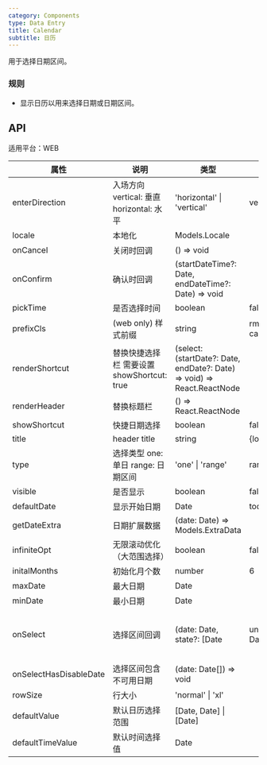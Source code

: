 ```yaml
---
category: Components
type: Data Entry
title: Calendar
subtitle: 日历
---
```


用于选择日期区间。

### 规则
- 显示日历以用来选择日期或日期区间。


## API

适用平台：WEB

属性 | 说明 | 类型 | 默认值 | 必选
----|-----|------|------|------
enterDirection | 入场方向 vertical: 垂直 horizontal: 水平 | 'horizontal' \| 'vertical'| vertical | false
locale | 本地化 | Models.Locale | | false
onCancel | 关闭时回调 | () => void | | false
onConfirm | 确认时回调 | (startDateTime?: Date, endDateTime?: Date) => void | | false
pickTime|是否选择时间 | boolean | false | false
prefixCls|(web only) 样式前缀 | string | rmc-calendar | false
renderShortcut | 替换快捷选择栏 需要设置showShortcut: true | (select: (startDate?: Date, endDate?: Date) => void) => React.ReactNode | | false
renderHeader | 替换标题栏 | () => React.ReactNode | | false
showShortcut | 快捷日期选择 | boolean | false | false
title | header title | string | {locale.title}|false
type | 选择类型 one: 单日 range: 日期区间 | 'one' \| 'range'| range | false
visible | 是否显示 | boolean | false | false
defaultDate | 显示开始日期 | Date | today | false
getDateExtra | 日期扩展数据 | (date: Date) => Models.ExtraData | | false
infiniteOpt | 无限滚动优化（大范围选择）| boolean | false | false
initalMonths | 初始化月个数 | number | 6 | false
maxDate | 最大日期 | Date | | false
minDate | 最小日期 | Date | | false
onSelect | 选择区间回调 | (date: Date, state?: \[Date | undefined, Date | undefined\]) => \[Date, Date\] \| \[Date\] \| void | | false
onSelectHasDisableDate | 选择区间包含不可用日期 | (date: Date[]) => void | | false
rowSize | 行大小 | 'normal' \| 'xl' | | false
defaultValue | 默认日历选择范围 | \[Date, Date\] \| \[Date\] | | false
defaultTimeValue | 默认时间选择值 | Date | | false
